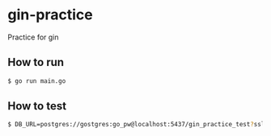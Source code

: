 # gin-practice

Practice for gin

## How to run

```bash
$ go run main.go
```

## How to test

```bash
$ DB_URL=postgres://gostgres:go_pw@localhost:5437/gin_practice_test?sslmode=disable go test ./...
```
